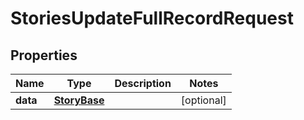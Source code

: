 

# StoriesUpdateFullRecordRequest


## Properties

| Name | Type | Description | Notes |
|------------ | ------------- | ------------- | -------------|
|**data** | [**StoryBase**](StoryBase.md) |  |  [optional] |



